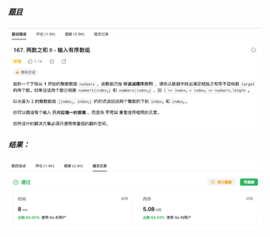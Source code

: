 ##### [题目](https://leetcode.cn/problems/two-sum-ii-input-array-is-sorted/description/?envType=study-plan-v2&envId=top-interview-150)
![pic](img.png)
##### 结果：
![pic](result.png)